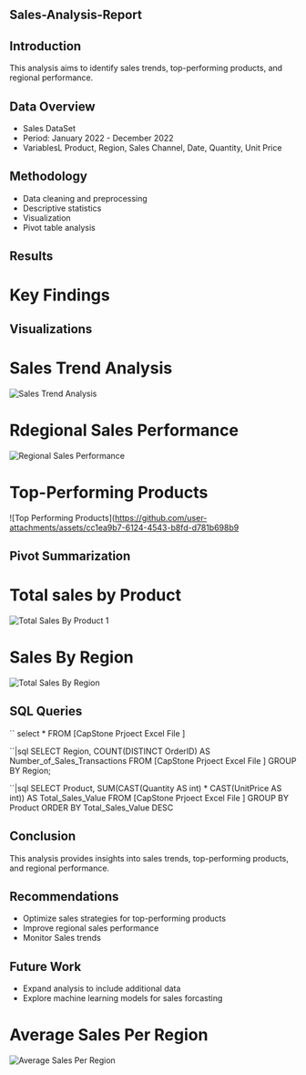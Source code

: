 ## Sales-Analysis-Report

## Introduction
This analysis aims to identify sales trends, top-performing products, and regional performance.

## Data Overview
- Sales DataSet
- Period: January 2022 - December 2022
- VariablesL Product, Region, Sales Channel, Date, Quantity, Unit Price

## Methodology
- Data cleaning and preprocessing
- Descriptive statistics
- Visualization
- Pivot table analysis

## Results
# Key Findings


## Visualizations
# Sales Trend Analysis

![Sales Trend Analysis](https://github.com/user-attachments/assets/79286b66-9538-46f5-90e4-e5b998eee8f5)

# Rdegional Sales Performance
![Regional Sales Performance](https://github.com/user-attachments/assets/781b4c14-a1f3-44e8-9dcd-34f73e81ace5)

# Top-Performing Products
![Top Performing Products](https://github.com/user-attachments/assets/cc1ea9b7-6124-4543-b8fd-d781b698b9

## Pivot Summarization
# Total sales by Product
![Total Sales By Product 1](https://github.com/user-attachments/assets/dcafa3bc-019c-4130-aa6e-c1497d32b41c)

# Sales By Region
![Total Sales By Region ](https://github.com/user-attachments/assets/ae813479-acd6-42ce-9599-1f5884902da2)

## SQL Queries

``
select * FROM [CapStone Prjoect Excel File ]

``|sql
SELECT 
    Region, 
    COUNT(DISTINCT OrderID) AS Number_of_Sales_Transactions
FROM 
    [CapStone Prjoect Excel File ]
GROUP BY 
    Region;

``|sql
SELECT 
    Product, 
    SUM(CAST(Quantity AS int) * CAST(UnitPrice AS int)) AS Total_Sales_Value
FROM 
    [CapStone Prjoect Excel File ]
GROUP BY 
    Product
ORDER BY 
    Total_Sales_Value DESC
## Conclusion 
This analysis provides insights into sales trends, top-performing products, and regional performance.

## Recommendations
- Optimize sales strategies for top-performing products
- Improve regional sales performance
- Monitor Sales trends

## Future Work
- Expand analysis to include additional data
- Explore machine learning models for sales forcasting

# Average Sales Per Region
![Average Sales Per Region](https://github.com/user-attachments/assets/30fbd9de-14d9-4c83-9385-a37ceab19488)
